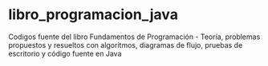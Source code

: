# libro_programacion_java
Codigos fuente del libro Fundamentos de Programación - Teoría, problemas propuestos y resueltos con algoritmos, diagramas de flujo, pruebas de escritorio y código fuente en Java
